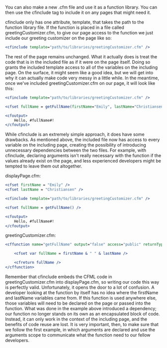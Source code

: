 You can also make a new .cfm file and use it as a function library. You
can then use the cfinclude tag to include it on any pages that might
need it.

cfinclude only has one attribute, template, that takes the path to the
function library file. If the function is placed in a file called
greetingCustomizer.cfm, to give our page access to the function we just
include our greeting customizer on the page like so:

```cfml
<cfinclude template="path/to/libraries/greetingCustomizer.cfm" />
```

The rest of the page remains unchanged. What it actually does is treat
the code that is in the included file as if it were on the page itself.
Doing so grants the included template access to all of the variables on
the including page. On the surface, it might seem like a good idea, but
we will get into why it can actually make code very messy in a little
while. In the meantime, once we've included greetingCustomizer.cfm on
our page, it will look like this:

```cfml
<cfinclude template="path/to/libraries/greetingCustomizer.cfm" />

<cfset fullName = getFullName(firstName="Emily", lastName="Christiansen") />

<cfoutput>
    Hello, #fullName#!
</cfoutput>
```

While cfinclude is an extremely simple approach, it does have some
drawbacks. As mentioned above, the included file now has access to every
variable on the including page, creating the possibility of introducing
unnecessary dependencies between the two files. For example, with
cfinclude, declaring arguments isn't really necessary with the function
if the values already exist on the page, and less experienced developers
might be tempted to leave them out altogether.

displayPage.cfm:

```cfml
<cfset firstName = "Emily" />
<cfset lastName = "Christiansen" />

<cfinclude template="path/to/libraries/greetingCustomizer.cfm" />

<cfset fullName = getFullName() />

<cfoutput>
    Hello, #fullName#!
</cfoutput>
```

greetingCustomizer.cfm:

```cfml
<cffunction name="getFullName" output="false" access="public" returnType="string">

    <cfset var fullName = firstName & " " & lastName />

    <cfreturn fullName />
</cffunction>
```

Remember that cfinclude embeds the CFML code in greetingCustomizer.cfm
into displayPage.cfm, so writing our code this way is perfectly valid.
Unfortunately, it opens the door to a lot of confusion. A developer
looking at the function by itself has no idea where the firstName and
lastName variables came from. If this function is used anywhere else,
those variables will need to be declared on the page or passed into the
function. What was done in the example above introduced a dependency;
our function no longer stands on its own as an encapsulated block of
code. Instead, it can only work in the context of the including page,
and the benefits of code reuse are lost. It is very important, then, to
make sure that we follow the first example, in which arguments are
declared and use the arguments scope to communicate what the function
need to our fellow developers.

